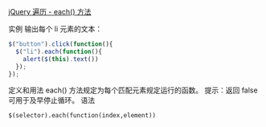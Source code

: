 [jQuery 遍历 - each() 方法](http://www.w3school.com.cn/jquery/traversing_each.asp)

实例
输出每个 li 元素的文本：

```js
$("button").click(function(){
  $("li").each(function(){
    alert($(this).text())
  });
});
```

定义和用法
each() 方法规定为每个匹配元素规定运行的函数。
提示：返回 false 可用于及早停止循环。
语法

```
$(selector).each(function(index,element))
```